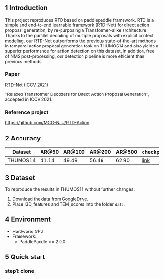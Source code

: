## 1 Introduction

This project reproduces RTD based on paddlepaddle framework. RTD is a simple and end-to-end learnable framework (RTD-Net) for direct action proposal generation, by re-purposing a Transformer-alike architecture. Thanks to the parallel decoding of multiple proposals with explicit context modeling, our RTD-Net outperforms the previous state-of-the-art methods in temporal action proposal generation task on THUMOS14 and also yields a superior performance for action detection on this dataset. In addition, free of NMS post-processing, our detection pipeline is more efficient than previous methods.

### Paper

[RTD-Net (ICCV 2021)](https://arxiv.org/pdf/2102.01894.pdf)

 "Relaxed Transformer Decoders for Direct Action Proposal Generation", accepted in ICCV 2021.

### Reference project

https://github.com/MCG-NJU/RTD-Action

## 2 Accuracy

| Dataset  | AR@50 | AR@100 | AR@200 | AR@500 | checkpoint                                                   |
| -------- | ----- | ------ | ------ | ------ | ------------------------------------------------------------ |
| THUMOS14 | 41.14 | 49.49  | 56.46  | 62.90  | [link](https://drive.google.com/file/d/1h20GnPhaJP3QkwVspn_ndXevJ97FGpE6/view?usp=sharing) |

## 3 Dataset

To reproduce the results in THUMOS14 without further changes:

1. Download the data from [GoogleDrive](https://drive.google.com/drive/folders/13KwgSgeZKWwIYE77PVo4_dvZhf8qQisJ?usp=sharing).
2. Place I3D_features and TEM_scores into the folder `data`.

## 4 Environment

- Hardware: GPU
- Framework:
  - PaddlePaddle >= 2.0.0

## 5 Quick start

### step1: clone